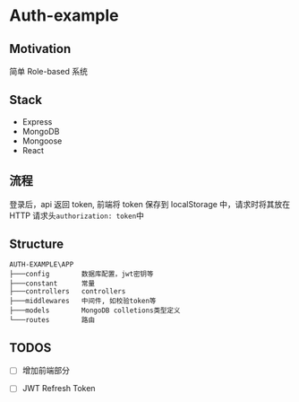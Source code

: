 # Auth-example

## Motivation

简单 Role-based 系统

## Stack

- Express
- MongoDB
- Mongoose
- React

## 流程

登录后，api 返回 token, 前端将 token 保存到 localStorage 中，请求时将其放在 HTTP 请求头`authorization: token`中

## Structure

```
AUTH-EXAMPLE\APP
├───config        数据库配置，jwt密钥等
├───constant      常量
├───controllers   controllers
├───middlewares   中间件, 如校验token等
├───models        MongoDB colletions类型定义
└───routes        路由
```

## TODOS

- [ ] 增加前端部分

- [ ] JWT Refresh Token

